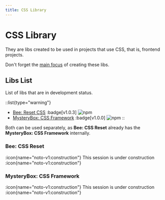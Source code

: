 ```yaml
---
title: CSS Library
---
```


# CSS Library

They are libs created to be used in projects that use CSS, that is, frontend projects.

Don't forget the [main focus](/nimbus#main-focus) of creating these libs.

## Libs List

List of libs that are in development status.

::list{type="warning"}
- <a href="https://www.npmjs.com/package/@vlalg-nimbus/bee-css-reset" target="_blank">Bee: Reset CSS</a> :badge[v1.0.3] <span class="npm-badge">![npm](https://img.shields.io/npm/dt/@vlalg-nimbus/bee-css-reset?style=plastic)</span>
- <a href="https://www.npmjs.com/package/@vlalg-nimbus" target="_blank">MysteryBox: CSS Framework</a> :badge[v1.0.0] <span class="npm-badge">![npm](https://img.shields.io/npm/dt/@vlalg-nimbus?style=plastic)</span>
::

Both can be used separately, as **Bee: CSS Reset** already has the **MysteryBox: CSS Framework** internally.

### Bee: CSS Reset

:icon{name="noto-v1:construction"} This session is under construction :icon{name="noto-v1:construction"}

### MysteryBox: CSS Framework

:icon{name="noto-v1:construction"} This session is under construction :icon{name="noto-v1:construction"}

